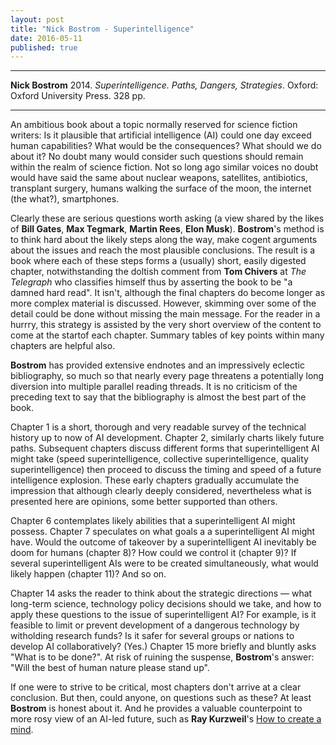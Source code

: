 ```yaml
---
layout: post
title: "Nick Bostrom - Superintelligence"
date: 2016-05-11
published: true
---
```



***
<b>Nick Bostrom</b> 2014. _Superintelligence. Paths, Dangers, Strategies_.  Oxford: Oxford University Press. 328 pp.

***
An ambitious book about a topic normally reserved for science fiction writers: Is it plausible that artificial intelligence (AI) could one day exceed human capabilities? What would be the consequences?  What should we do about it?   No doubt many would consider such questions should remain within the realm of science fiction. Not so long ago similar voices no doubt would have said the same about nuclear weapons, satellites, antibiotics, transplant surgery, humans walking the surface of the moon, the internet (the what?), smartphones.  

Clearly these are serious questions worth asking (a view shared by the likes of **Bill Gates**, **Max Tegmark**, **Martin Rees**, **Elon Musk**).  **Bostrom**'s method is to think hard about the likely steps along the way, make cogent arguments about the issues and reach the most plausible conclusions.  The result is a book where each of these steps forms a (usually) short, easily digested chapter, notwithstanding the doltish comment from **Tom Chivers** at _The Telegraph_ who classifies himself thus by asserting the book to be "a damned hard read".  It isn't, although the final chapters do become longer as more complex material is discussed. However, skimming over some of the detail could be done without missing the main message.  For the reader in a hurrry, this strategy is assisted by the very short overview of the content to come at the startof each chapter.  Summary tables of key points within many chapters are helpful also. 

**Bostrom** has provided extensive endnotes and an impressively eclectic bibliography, so much so that nearly every page threatens a potentially long diversion into multiple parallel reading threads. It is no criticism of the preceding text to say that the bibliography is almost the best part of the book.  

Chapter 1 is a short, thorough and very readable survey of the technical history up to now of AI development. Chapter 2, similarly charts likely future paths.  Subsequent chapters discuss different forms that superintelligent AI might take (speed superintelligence, collective superintelligence, quality superintelligence) then proceed to discuss the timing and speed of a future intelligence explosion.  These early chapters gradually accumulate the impression that although clearly deeply considered, nevertheless what is presented here are opinions, some better supported than others.   

Chapter 6 contemplates likely abilities that a superintelligent AI might possess.  Chapter 7 speculates on what goals a a superintelligent AI might have.  Would the outcome of takeover by a superintelligent AI inevitably be doom for humans (chapter 8)?   How could we control it (chapter 9)?  If several superintelligent AIs were to be created simultaneously, what would likely happen (chapter 11)?  And so on.  

Chapter 14 asks the reader to think about the strategic directions &mdash; what long-term science, technology policy decisions should we take, and how to apply these questions to the issue of superintelligent AI?  For example, is it feasible to limit or prevent development of a dangerous technology by witholding research funds? Is it safer for several groups or nations to develop AI collaboratively? (Yes.)  Chapter 15 more briefly and bluntly asks "What is to be done?". At risk of ruining the suspense, **Bostrom**'s answer: "Will the best of human nature please stand up".

If one were to strive to be critical, most chapters don't arrive at a clear conclusion.  But then, could anyone, on questions such as these? At least **Bostrom** is honest about it.  And he provides a valuable counterpoint to more rosy view of an AI-led future, such as **Ray Kurzweil**'s <a href="http://timeteam.github.io/blog/2015/09/01/How-to-create-a-mind">How to create a mind</a>. 
